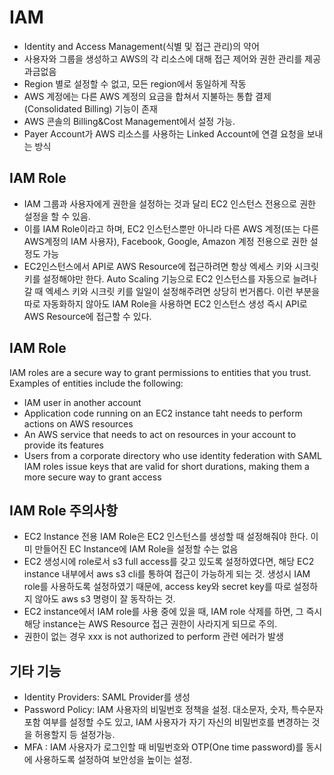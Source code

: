 IAM
===

- Identity and Access Management(식별 및 접근 관리)의 약어  
- 사용자와 그룹을 생성하고 AWS의 각 리소스에 대해 접근 제어와 권한 관리를 제공  
과금없음  
- Region 별로 설정할 수 없고, 모든 region에서 동일하게 작동  
- AWS 계정에는 다른 AWS 계정의 요금을 합쳐서 지불하는 통합 결제(Consolidated Billing) 기능이 존재  
- AWS 콘솔의 Billing&Cost Management에서 설정 가능.
- Payer Account가 AWS 리소스를 사용하는 Linked Account에 연결 요청을 보내는 방식  

## IAM Role
- IAM 그룹과 사용자에게 권한을 설정하는 것과 달리 EC2 인스턴스 전용으로 권한 설정을 할 수 있음. 
- 이를 IAM Role이라고 하며, EC2 인스턴스뿐만 아니라 다른 AWS 계정(또는 다른 AWS계정의 IAM 사용자), Facebook, Google, Amazon 계정 전용으로 권한 설정도 가능
- EC2인스턴스에서 API로 AWS Resource에 접근하려면 항상 엑세스 키와 시크릿 키를 설정해야만 한다. Auto Scaling 기능으로 EC2 인스턴스를 자동으로 늘려나갈 때 엑세스 키와 시크릿 키를 일일이 설정해주려면 상당히 번거롭다. 이런 부분을 따로 자동화하지 않아도 IAM Role을 사용하면 EC2 인스턴스 생성 즉시 API로 AWS Resource에 접근할 수 있다.

## IAM Role
IAM roles are a secure way to grant permissions to entities that you trust. Examples of entities include the following:
- IAM user in another account
- Application code running on an EC2 instance taht needs to perform actions on AWS resources
- An AWS service that needs to act on resources in your account to provide its features
- Users from a corporate directory who use identity federation with SAML
IAM roles issue keys that are valid for short durations, making them a more secure way to grant access

## IAM Role 주의사항
- EC2 Instance 전용 IAM Role은 EC2 인스턴스를 생성할 때 설정해줘야 한다. 이미 만들어진 EC Instance에 IAM Role을 설정할 수는 없음
- EC2 생성시에 role로서 s3 full access를 갖고 있도록 설정하였다면, 해당 EC2 instance 내부에서 aws s3 cli를 통하여 접근이 가능하게 되는 것. 생성시 IAM role를 사용하도록 설정하였기 때문에, access key와 secret key를 따로 설정하지 않아도 aws s3 명령이 잘 동작하는 것.
- EC2 instance에서 IAM role를 사용 중에 있을 때, IAM role 삭제를 하면, 그 즉시 해당 instance는 AWS Resource 접근 권한이 사라지게 되므로 주의.
- 권한이 없는 경우 xxx is not authorized to perform 관련 에러가 발생

## 기타 기능
- Identity Providers: SAML Provider를 생성
- Password Policy: IAM 사용자의 비밀번호 정책을 설정. 대소문자, 숫자, 특수문자 포함 여부를 설정할 수도 있고, IAM 사용자가 자기 자신의 비밀번호를 변경하는 것을 허용할지 등 설정가능.
- MFA : IAM 사용자가 로그인할 때 비밀번호와 OTP(One time password)를 동시에 사용하도록 설정하여 보안성을 높이는 설정. 
